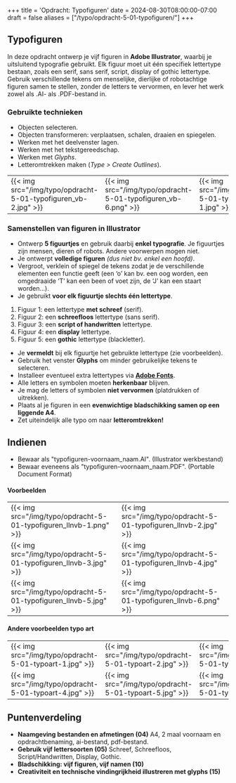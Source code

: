 +++
title = 'Opdracht: Typofiguren'
date = 2024-08-30T08:00:00-07:00
draft = false
aliases = ["/typo/opdracht-5-01-typofiguren/"]
+++

## Typofiguren

In deze opdracht ontwerp je vijf figuren in **Adobe Illustrator**, waarbij je uitsluitend typografie gebruikt. Elk figuur moet uit één specifiek lettertype bestaan, zoals een serif, sans serif, script, display of gothic lettertype. Gebruik verschillende tekens om menselijke, dierlijke of robotachtige figuren samen te stellen, zonder de letters te vervormen, en lever het werk zowel als .AI- als .PDF-bestand in.

### Gebruikte technieken

- Objecten selecteren.
- Objecten transformeren: verplaatsen, schalen, draaien en spiegelen.
- Werken met het deelvenster lagen.
- Werken met het tekstgereedschap.
- Werken met *Glyphs*.
- Letteromtrekken maken (*Type > Create Outlines*).

|   |   |   |   |   |
|---|---|---|---|---|
|{{< img src="/img/typo/opdracht-5-01-typofiguren_vb-2.jpg" >}}|{{< img src="/img/typo/opdracht-5-01-typofiguren_vb-6.png" >}}|{{< img src="/img/typo/opdracht-5-01-typofiguren_vb-1.jpg" >}}|

### Samenstellen van figuren in Illustrator

- Ontwerp **5 figuurtjes** en gebruik daarbij **enkel typografie**. Je figuurtjes zijn mensen, dieren of robots. Andere voorwerpen mogen niet. 
- Je ontwerpt **volledige figuren** *(dus niet bv. enkel een hoofd)*.
- Vergroot, verklein of spiegel de tekens zodat je de verschillende elementen een functie geeft (een ‘o’ kan bv. een oog worden, een omgedraaide ‘T’ kan een been of voet zijn, de ‘J’ kan een staart worden…).  
- Je gebruikt **voor elk figuurtje slechts één lettertype**.

1. Figuur 1: een lettertype **met schreef** (serif).
2. Figuur 2: een **schreefloos** lettertype (sans serif).
3. Figuur 3: een **script of handwritten** lettertype.
4. Figuur 4: een **display** lettertype.
5. Figuur 5: een **gothic** lettertype (blackletter).

- Je **vermeldt** bij elk figuurtje het gebruikte lettertype (zie voorbeelden).
- Gebruik het venster **Glyphs** om minder gebruikelijke tekens te selecteren.
- Installeer eventueel extra lettertypes via **[Adobe Fonts](https://fonts.adobe.com/fonts)**.
- Alle letters en symbolen moeten **herkenbaar** blijven.
- Je mag de letters of symbolen **niet vervormen** (platdrukken of uitrekken).
- Plaats al je figuren in een **evenwichtige bladschikking samen op een liggende A4**.
- Zet uiteindelijk alle typo om naar **letteromtrekken!**

## Indienen

- Bewaar als "typofiguren-voornaam_naam.AI". (Illustrator werkbestand)
- Bewaar eveneens als "typofiguren-voornaam_naam.PDF". (Portable Document Format)

#### Voorbeelden

|   |   |
|---|---|
|{{< img src="/img/typo/opdracht-5-01-typofiguren_llnvb-1.png" >}}|{{< img src="/img/typo/opdracht-5-01-typofiguren_llnvb-2.jpg" >}}|
|{{< img src="/img/typo/opdracht-5-01-typofiguren_llnvb-3.jpg" >}}|{{< img src="/img/typo/opdracht-5-01-typofiguren_llnvb-4.jpg" >}}|
|{{< img src="/img/typo/opdracht-5-01-typofiguren_llnvb-5.jpg" >}}|{{< img src="/img/typo/opdracht-5-01-typofiguren_llnvb-6.png" >}}|

#### Andere voorbeelden typo art

|   |   |   |
|---|---|---|
|{{< img src="/img/typo/opdracht-5-01-typoart-1.jpg" >}}|{{< img src="/img/typo/opdracht-5-01-typoart-2.jpg" >}}|{{< img src="/img/typo/opdracht-5-01-typoart-3.jpg" >}}|
|{{< img src="/img/typo/opdracht-5-01-typoart-4.jpg" >}}|{{< img src="/img/typo/opdracht-5-01-typoart-5.jpg" >}}|{{< img src="/img/typo/opdracht-5-01-typoart-6.png" >}}|

## Puntenverdeling

- **Naamgeving bestanden en afmetingen (04)** A4, 2 maal voornaam en opdrachtbenaming, ai-bestand, pdf-bestand. 
- **Gebruik vijf lettersoorten (05)** Schreef, Schreefloos, Script/Handwritten, Display, Gothic.
- **Bladschikking: vijf figuren, vijf namen (10)**
- **Creativiteit en technische vindingrijkheid illustreren met glyphs (15)**